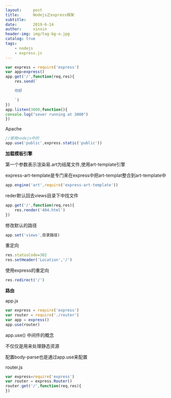 ```yaml
---
layout:     post
title:      Nodejs之express框架
subtitle:   
date:       2019-6-14
author:     xinxin
header-img: img/tag-bg-o.jpg
catalog: true
tags:
    - nodejs
    - express.js
--- 
```


```javascript
var express = require('express')
var app=express()
app.get('/',function(req,res){
    res.send(`

    你好

    `)
})
app.listen(3000,function(){
console.log("sever running at 3000")
})
```







Apache









 

```javascript
//使用nodejs中的
app.use('public',express.static('public'))
```









**加载模板引擎**

第一个参数表示渲染易.art为结尾文件,使用art-template引擎

express-art-template是专门来在express中把art-templat整合到art-template中









 

```javascript
app.engine('art',require('express-art-template'))
```







reder默认回去views目录下中找文件









 

```javascript
app.get('/',function(req,res){
    res.render('404.html')
})
```







修改默认的路径









 

```javascript
app.set('views',目录路径)
```









重定向









 

```javascript
res.statusCode=302
res.setHeader('Location','/')
```





使用express的重定向









 

```javascript
res.redirect('/')
```









**路由**

app.js









 

```javascript
var express = require('express')
var router = require('./router')
var app = express()
app.use(router)
```





app.use() 中间件的概念

不仅仅是用来处理静态资源

配置body-parse也是通过app.use来配置



router.js











 

```javascript
var express=require('express')
var router = express.Router()
router.get('/',function(req,res){
})
```
